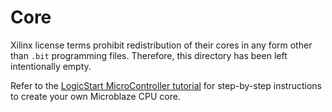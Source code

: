 # Core

Xilinx license terms prohibit redistribution of their cores in any form other than `.bit` programming files. Therefore, this directory has been left intentionally empty.

Refer to the [LogicStart MicroController tutorial](../README.md) for step-by-step instructions to create your own Microblaze CPU core.   

